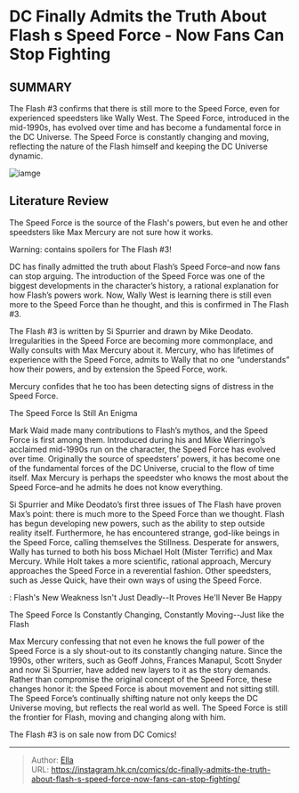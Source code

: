# DC Finally Admits the Truth About Flash s Speed Force - Now Fans Can Stop Fighting


## SUMMARY 



  The Flash #3 confirms that there is still more to the Speed Force, even for experienced speedsters like Wally West.   The Speed Force, introduced in the mid-1990s, has evolved over time and has become a fundamental force in the DC Universe.   The Speed Force is constantly changing and moving, reflecting the nature of the Flash himself and keeping the DC Universe dynamic.  

![iamge](https://static1.srcdn.com/wordpress/wp-content/uploads/2023/01/the-flash-running.jpg)

## Literature Review

The Speed Force is the source of the Flash&#39;s powers, but even he and other speedsters like Max Mercury are not sure how it works. 




Warning: contains spoilers for The Flash #3!




DC has finally admitted the truth about Flash’s Speed Force–and now fans can stop arguing. The introduction of the Speed Force was one of the biggest developments in the character’s history, a rational explanation for how Flash’s powers work. Now, Wally West is learning there is still even more to the Speed Force than he thought, and this is confirmed in The Flash #3.

The Flash #3 is written by Si Spurrier and drawn by Mike Deodato. Irregularities in the Speed Force are becoming more commonplace, and Wally consults with Max Mercury about it. Mercury, who has lifetimes of experience with the Speed Force, admits to Wally that no one “understands” how their powers, and by extension the Speed Force, work.

          

Mercury confides that he too has been detecting signs of distress in the Speed Force.





 The Speed Force Is Still An Enigma 
          

Mark Waid made many contributions to Flash’s mythos, and the Speed Force is first among them. Introduced during his and Mike Wierringo’s acclaimed mid-1990s run on the character, the Speed Force has evolved over time. Originally the source of speedsters’ powers, it has become one of the fundamental forces of the DC Universe, crucial to the flow of time itself. Max Mercury is perhaps the speedster who knows the most about the Speed Force–and he admits he does not know everything.


 

Si Spurrier and Mike Deodato’s first three issues of The Flash have proven Max’s point: there is much more to the Speed Force than we thought. Flash has begun developing new powers, such as the ability to step outside reality itself. Furthermore, he has encountered strange, god-like beings in the Speed Force, calling themselves the Stillness. Desperate for answers, Wally has turned to both his boss Michael Holt (Mister Terrific) and Max Mercury. While Holt takes a more scientific, rational approach, Mercury approaches the Speed Force in a reverential fashion. Other speedsters, such as Jesse Quick, have their own ways of using the Speed Force.




 : Flash&#39;s New Weakness Isn&#39;t Just Deadly--It Proves He&#39;ll Never Be Happy



 The Speed Force Is Constantly Changing, Constantly Moving--Just like the Flash 
          

Max Mercury confessing that not even he knows the full power of the Speed Force is a sly shout-out to its constantly changing nature. Since the 1990s, other writers, such as Geoff Johns, Frances Manapul, Scott Snyder and now Si Spurrier, have added new layers to it as the story demands. Rather than compromise the original concept of the Speed Force, these changes honor it: the Speed Force is about movement and not sitting still. The Speed Force’s continually shifting nature not only keeps the DC Universe moving, but reflects the real world as well. The Speed Force is still the frontier for Flash, moving and changing along with him.

The Flash #3 is on sale now from DC Comics!






---

> Author: [Ella](https://instagram.hk.cn/)  
> URL: https://instagram.hk.cn/comics/dc-finally-admits-the-truth-about-flash-s-speed-force-now-fans-can-stop-fighting/  

